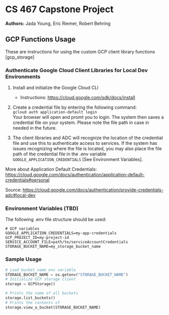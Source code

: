 # CS 467 Capstone Project
**Authors:** Jada Young, Eric Riemer, Robert Behring

## GCP Functions Usage
These are instructions for using the custom GCP client library functions [gcp_storage]
### Authenticate Google Cloud Client Libraries for Local Dev Environments

1. Install and initialize the Google Cloud CLI
    - Instructions: https://cloud.google.com/sdk/docs/install  

2. Create a credential file by entering the following command:  
`gcloud auth application-default login`  
Your browser will open and promt you to login. The system then saves a credential file on your system. Please note the file path in case in needed in the future. 

3. The client libraries and ADC will recognize the location of the credential file and use this to authenticate access to services. If the system has issues recognizing where the file is located, you may also place the file path of the credential file in the .env variable `GOOGLE_APPLICATION_CREDENTIALS` [See Environment Variables].


More about Application Default Credentials: https://cloud.google.com/docs/authentication/application-default-credentials#personal  
  
  Source: https://cloud.google.com/docs/authentication/provide-credentials-adc#local-dev



### Environment Variables (TBD)
The following .env file structure should be used:
```
# GCP variables
GOOGLE_APPLICATION_CREDENTIALS=my-app-credentials
GCP_PROJECT_ID=my-project-id
SERVICE_ACCOUNT_FILE=path/to/serviceAccountCredentials
STORAGE_BUCKET_NAME=my_storage_bucket_name
```

### Sample Usage
```python
# Load bucket_name env variable
STORAGE_BUCKET_NAME = os.getenv("STORAGE_BUCKET_NAME")
# Initialize GCP storage client
storage = GCPStorage()

# Prints the name of all buckets
storage.list_buckets()
# Prints the contents of 
storage.view_a_bucket(STORAGE_BUCKET_NAME)
```